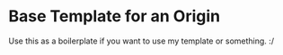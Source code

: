 # Base Template for an Origin

Use this as a boilerplate if you want to use my template or something. :/